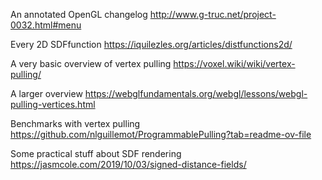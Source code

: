 An annotated OpenGL changelog
http://www.g-truc.net/project-0032.html#menu

Every 2D SDFfunction
https://iquilezles.org/articles/distfunctions2d/

A very basic overview of vertex pulling
https://voxel.wiki/wiki/vertex-pulling/

A larger overview
https://webglfundamentals.org/webgl/lessons/webgl-pulling-vertices.html

Benchmarks with vertex pulling
https://github.com/nlguillemot/ProgrammablePulling?tab=readme-ov-file

Some practical stuff about SDF rendering
https://jasmcole.com/2019/10/03/signed-distance-fields/